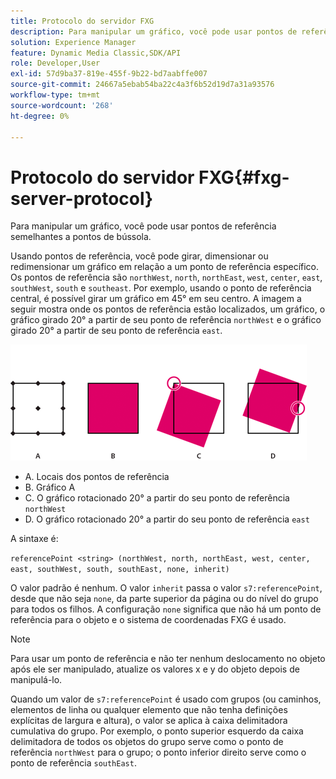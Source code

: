 ```yaml
---
title: Protocolo do servidor FXG
description: Para manipular um gráfico, você pode usar pontos de referência semelhantes a pontos de bússola.
solution: Experience Manager
feature: Dynamic Media Classic,SDK/API
role: Developer,User
exl-id: 57d9ba37-819e-455f-9b22-bd7aabffe007
source-git-commit: 24667a5ebab54ba22c4a3f6b52d19d7a31a93576
workflow-type: tm+mt
source-wordcount: '268'
ht-degree: 0%

---
```


# Protocolo do servidor FXG{#fxg-server-protocol}

Para manipular um gráfico, você pode usar pontos de referência semelhantes a pontos de bússola.

Usando pontos de referência, você pode girar, dimensionar ou redimensionar um gráfico em relação a um ponto de referência específico. Os pontos de referência são `northWest`, `north`, `northEast`, `west`, `center`, `east`, `southWest`, `south` e `southeast`. Por exemplo, usando o ponto de referência central, é possível girar um gráfico em 45° em seu centro. A imagem a seguir mostra onde os pontos de referência estão localizados, um gráfico, o gráfico girado 20° a partir de seu ponto de referência `northWest` e o gráfico girado 20° a partir de seu ponto de referência `east`.

![Imagem dos pontos de referência](assets/wp_ref_points.png)

* A. Locais dos pontos de referência
* B. Gráfico A
* C. O gráfico rotacionado 20° a partir do seu ponto de referência `northWest`
* D. O gráfico rotacionado 20° a partir do seu ponto de referência `east`

A sintaxe é:

`referencePoint <string> (northWest, north, northEast, west, center, east, southWest, south, southEast, none, inherit)`

O valor padrão é nenhum. O valor `inherit` passa o valor `s7:referencePoint`, desde que não seja `none`, da parte superior da página ou do nível do grupo para todos os filhos. A configuração `none` significa que não há um ponto de referência para o objeto e o sistema de coordenadas FXG é usado.

>[!NOTE]
>
>Para usar um ponto de referência e não ter nenhum deslocamento no objeto após ele ser manipulado, atualize os valores x e y do objeto depois de manipulá-lo.

Quando um valor de `s7:referencePoint` é usado com grupos (ou caminhos, elementos de linha ou qualquer elemento que não tenha definições explícitas de largura e altura), o valor se aplica à caixa delimitadora cumulativa do grupo. Por exemplo, o ponto superior esquerdo da caixa delimitadora de todos os objetos do grupo serve como o ponto de referência `northWest` para o grupo; o ponto inferior direito serve como o ponto de referência `southEast`.
